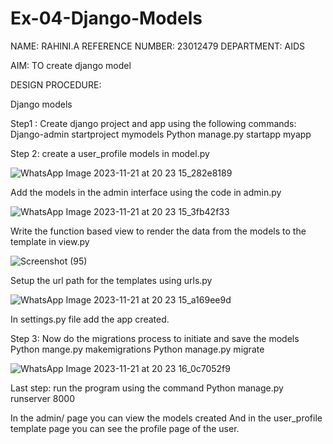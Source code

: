 # Ex-04-Django-Models
NAME: RAHINI.A
REFERENCE NUMBER: 23012479
DEPARTMENT: AIDS

AIM: 
    TO create django model

DESIGN PROCEDURE:

Django models

Step1 : Create django project and app using the following commands:
           Django-admin startproject mymodels
           Python manage.py startapp myapp

Step 2: create a user_profile models in model.py


![WhatsApp Image 2023-11-21 at 20 23 15_282e8189](https://github.com/RahiniAchudhan/ODD2023-WT-Ex-04-Django-Models/assets/145742838/558553fe-b0a7-40ac-ab33-14065a957165)



Add the models in the admin interface using the code in admin.py


![WhatsApp Image 2023-11-21 at 20 23 15_3fb42f33](https://github.com/RahiniAchudhan/ODD2023-WT-Ex-04-Django-Models/assets/145742838/f688fea4-7397-43b9-bb49-bc9c94eef6f8)

Write the function based view to render the data from the models to the template in
view.py

![Screenshot (95)](https://github.com/RahiniAchudhan/ODD2023-WT-Ex-04-Django-Models/assets/145742838/2eaade4e-74ff-4b4d-89b8-ce4062f3b75c)


Setup the url path for the templates using urls.py

![WhatsApp Image 2023-11-21 at 20 23 15_a169ee9d](https://github.com/RahiniAchudhan/ODD2023-WT-Ex-04-Django-Models/assets/145742838/511184d0-cb2a-4061-9dc3-d3fb90cb7fc2)



In settings.py file add the app created.

Step 3:
       Now do the migrations process to initiate and save the models
          Python mange.py makemigrations
          Python manage.py migrate

![WhatsApp Image 2023-11-21 at 20 23 16_0c7052f9](https://github.com/RahiniAchudhan/ODD2023-WT-Ex-04-Django-Models/assets/145742838/71422afe-af3b-4ff6-b1e1-45df5f9f1052)

Last step: run the program using the command
           Python manage.py runserver 8000
           
In the admin/ page you can view the models created
And in the user_profile template page you can see the profile page of the user.


    

